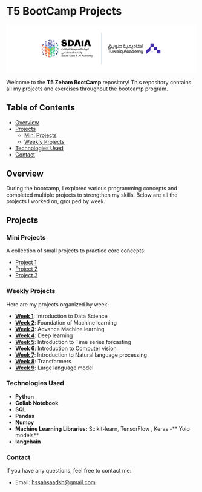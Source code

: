 # T5 BootCamp Projects

![Banner Image](https://github.com/HssahSaad/T5_BootCamp/blob/main/Beige%20Feminine%20Personal%20LinkedIn%20Banner%20(1).png)

Welcome to the **T5 Zeham BootCamp** repository! This repository contains all my projects and exercises throughout the bootcamp program.

## Table of Contents
- [Overview](#overview)
- [Projects](#projects)
  - [Mini Projects](#mini-projects)
  - [Weekly Projects](#weekly-projects)
- [Technologies Used](#technologies-used)
- [Contact](#contact)

## Overview
During the bootcamp, I explored various programming concepts and completed multiple projects to strengthen my skills. Below are all the projects I worked on, grouped by week.

## Projects

### Mini Projects
A collection of small projects to practice core concepts:
- [Project 1](https://github.com/HssahSaad/T5_BootCamp/blob/main/Mini%20Projects/Week4_Mini_project_Final.ipynb)
- [Project 2](https://github.com/HssahSaad/T5_BootCamp/blob/main/Mini%20Projects/Week5_Mini_Project_GRU_SARIMA.ipynb)
- [Project 3](https://github.com/HssahSaad/T5_BootCamp/blob/main/Mini%20Projects/Mini_Project_Week6_DataAgu_train%20(1).ipynb)

### Weekly Projects
Here are my projects organized by week:
- **[Week 1](Week%201/)**: Introduction to Data Science
- **[Week 2](Week%202/)**: Foundation of Machine learning 
- **[Week 3](Week%203/)**: Advance Machine learning 
- **[Week 4](Week%204/)**: Deep learning 
- **[Week 5](Week%205/)**: Introduction to Time series forcasting 
- **[Week 6](Week%206/)**: Introduction to Computer vision 
- **[Week 7](Week%207/)**: Introduction to Natural language processing
- **[Week 8](Week%208/)**: Transformers
- **[Week 9](Week%209/)**: Large language model

### Technologies Used
- **Python**
- **Collab Notebook**
- **SQL**
- **Pandas**
- **Numpy**
- **Machine Learning Libraries:** Scikit-learn, TensorFlow , Keras
-** Yolo models**
- **langchain**

###  Contact
If you have any questions, feel free to contact me:

- Email: hssahsaadsh@gmail.com

